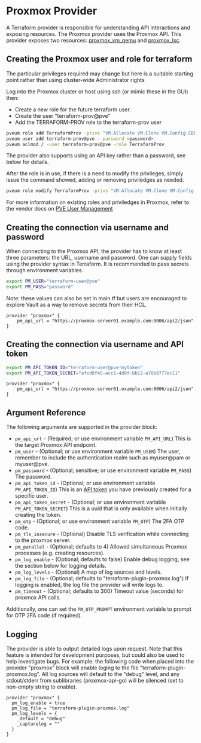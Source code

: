 # Proxmox Provider

A Terraform provider is responsible for understanding API interactions and exposing resources. The Proxmox provider uses the Proxmox API. This provider exposes two resources: [proxmox_vm_qemu](docs/resources/vm_qemu.md) and [proxmox_lxc](docs/resources/lxc.md).

## Creating the Proxmox user and role for terraform 

The particular privileges required may change but here is a suitable starting point rather than using cluster-wide Administrator rights

Log into the Proxmox cluster or host using ssh (or mimic these in the GUI) then:
- Create a new role for the future terraform user.
- Create the user "terraform-prov@pve"
- Add the TERRAFORM-PROV role to the terraform-prov user

```bash
pveum role add TerraformProv -privs "VM.Allocate VM.Clone VM.Config.CDROM VM.Config.CPU VM.Config.Cloudinit VM.Config.Disk VM.Config.HWType VM.Config.Memory VM.Config.Network VM.Config.Options VM.Monitor VM.Audit VM.PowerMgmt Datastore.AllocateSpace Datastore.Audit"
pveum user add terraform-prov@pve --password <password>
pveum aclmod / -user terraform-prov@pve -role TerraformProv
```

The provider also supports using an API key rather than a password, see below for details. 

After the role is in use, if there is a need to modify the privileges, simply issue the command showed, adding or removing priviledges as needed. 

```bash
pveum role modify TerraformProv -privs "VM.Allocate VM.Clone VM.Config.CDROM VM.Config.CPU VM.Config.Cloudinit VM.Config.Disk VM.Config.HWType VM.Config.Memory VM.Config.Network VM.Config.Options VM.Monitor VM.Audit VM.PowerMgmt Datastore.AllocateSpace Datastore.Audit"
```

For more information on existing roles and priviledges in Proxmox, refer to the vendor docs on [PVE User Management](https://pve.proxmox.com/wiki/User_Management)

## Creating the connection via username and password

When connecting to the Proxmox API, the provider has to know at least three parameters: the URL, username and password.
One can supply fields using the provider syntax in Terraform. It is recommended to pass secrets through environment
variables.

```bash
export PM_USER="terraform-user@pve"
export PM_PASS="password"
```

Note: these values can also be set in main.tf but users are encouraged to explore Vault as a way to remove secrets from their HCL.

```hcl
provider "proxmox" {
    pm_api_url = "https://proxmox-server01.example.com:8006/api2/json"
}
```

## Creating the connection via username and API token

```bash
export PM_API_TOKEN_ID="terraform-user@pve!mytoken"
export PM_API_TOKEN_SECRET="afcd8f45-acc1-4d0f-bb12-a70b0777ec11"
```

```hcl
provider "proxmox" {
    pm_api_url = "https://proxmox-server01.example.com:8006/api2/json"
}
```

## Argument Reference

The following arguments are supported in the provider block:

* `pm_api_url` - (Required; or use environment variable `PM_API_URL`) This is the target Proxmox API endpoint.
* `pm_user` - (Optional; or use environment variable `PM_USER`) The user, remember to include the authentication realm such as myuser@pam or myuser@pve.
* `pm_password` - (Optional; sensitive; or use environment variable `PM_PASS`) The password.
* `pm_api_token_id` - (Optional; or use environment variable `PM_API_TOKEN_ID`) This is an [API token](https://pve.proxmox.com/pve-docs/pveum-plain.html) you have previously created for a specific user.
* `pm_api_token_secret` - (Optional; or use environment variable `PM_API_TOKEN_SECRET`) This is a uuid that is only available when initially creating the token.
* `pm_otp` - (Optional; or use environment variable `PM_OTP`) The 2FA OTP code.
* `pm_tls_insecure` - (Optional) Disable TLS verification while connecting to the proxmox server.
* `pm_parallel` - (Optional; defaults to 4) Allowed simultaneous Proxmox processes (e.g. creating resources).
* `pm_log_enable` - (Optional; defaults to false) Enable debug logging, see the section below for logging details.
* `pm_log_levels` - (Optional) A map of log sources and levels.
* `pm_log_file` - (Optional; defaults to "terraform-plugin-proxmox.log") If logging is enabled, the log file the provider will write logs to.
* `pm_timeout` - (Optional; defaults to 300) Timeout value (seconds) for proxmox API calls.

Additionally, one can set the `PM_OTP_PROMPT` environment variable to prompt for OTP 2FA code (if required).

## Logging

The provider is able to output detailed logs upon request. Note that this feature is intended for development purposes, but could also be used to help investigate bugs. For example: the following code when placed into the provider "proxmox" block will enable loging to the file "terraform-plugin-proxmox.log".  All log sources will default to the "debug" level, and any stdout/stderr from sublibraries (proxmox-api-go) will be silenced (set to non-empty string to enable).

```hcl
provider "proxmox" {
  pm_log_enable = true
  pm_log_file = "terraform-plugin-proxmox.log"
  pm_log_levels = {
    _default = "debug"
    _capturelog = ""
  }
}
```

